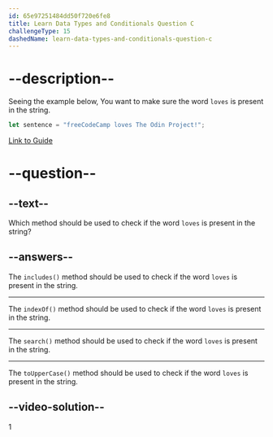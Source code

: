 ```yaml
---
id: 65e97251484dd50f720e6fe8
title: Learn Data Types and Conditionals Question C
challengeType: 15
dashedName: learn-data-types-and-conditionals-question-c
---
```

# --description--

Seeing the example below, You want to make sure the word `loves` is present in the string.

```javascript
let sentence = "freeCodeCamp loves The Odin Project!";
```

<a href="https://www.freecodecamp.org/news/javascript-string-handbook" target="_blank"> Link to Guide </a>

# --question--

## --text--

Which method should be used to check if the word `loves` is present in the string?

## --answers--

The `includes()` method should be used to check if the word `loves` is present in the string.

---

The `indexOf()` method should be used to check if the word `loves` is present in the string.

---

The `search()` method should be used to check if the word `loves` is present in the string.

---

The `toUpperCase()` method should be used to check if the word `loves` is present in the string.

## --video-solution--

1
